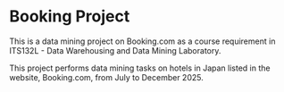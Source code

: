 # Booking Project
This is a data mining project on Booking.com as a course requirement in ITS132L - Data Warehousing and Data Mining Laboratory.

This project performs data mining tasks on hotels in Japan listed in the website, Booking.com, from July to December 2025.
